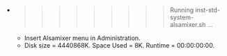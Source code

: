 * >>>>>>>>> Running inst-std-system-alsamixer.sh ...
  * Insert Alsamixer menu in Administration.
  * Disk size = 4440868K. Space Used = 8K. Runtime = 00:00:00:00.

